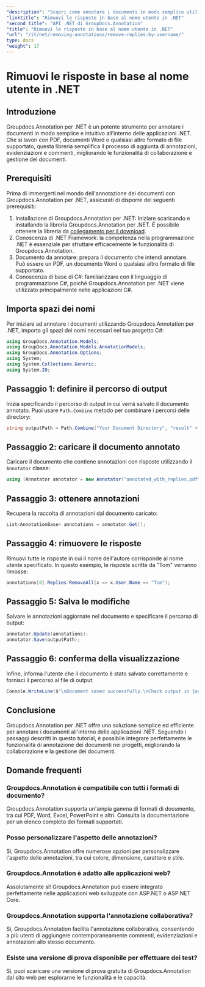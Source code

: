 ```yaml
---
"description": "Scopri come annotare i documenti in modo semplice utilizzando Groupdocs.Annotation per .NET. Migliora la collaborazione e la gestione dei documenti con questo potente strumento."
"linktitle": "Rimuovi le risposte in base al nome utente in .NET"
"second_title": "API .NET di GroupDocs.Annotation"
"title": "Rimuovi le risposte in base al nome utente in .NET"
"url": "/it/net/removing-annotations/remove-replies-by-username/"
type: docs
"weight": 17
---
```


# Rimuovi le risposte in base al nome utente in .NET

## Introduzione
Groupdocs.Annotation per .NET è un potente strumento per annotare i documenti in modo semplice e intuitivo all'interno delle applicazioni .NET. Che si lavori con PDF, documenti Word o qualsiasi altro formato di file supportato, questa libreria semplifica il processo di aggiunta di annotazioni, evidenziazioni e commenti, migliorando le funzionalità di collaborazione e gestione dei documenti.
## Prerequisiti
Prima di immergerti nel mondo dell'annotazione dei documenti con Groupdocs.Annotation per .NET, assicurati di disporre dei seguenti prerequisiti:
1. Installazione di Groupdocs.Annotation per .NET: Iniziare scaricando e installando la libreria Groupdocs.Annotation per .NET. È possibile ottenere la libreria da [collegamento per il download](https://releases.groupdocs.com/annotation/net/).
2. Conoscenza di .NET Framework: la competenza nella programmazione .NET è essenziale per sfruttare efficacemente le funzionalità di Groupdocs.Annotation.
3. Documento da annotare: prepara il documento che intendi annotare. Può essere un PDF, un documento Word o qualsiasi altro formato di file supportato.
4. Conoscenza di base di C#: familiarizzare con il linguaggio di programmazione C#, poiché Groupdocs.Annotation per .NET viene utilizzato principalmente nelle applicazioni C#.

## Importa spazi dei nomi
Per iniziare ad annotare i documenti utilizzando Groupdocs.Annotation per .NET, importa gli spazi dei nomi necessari nel tuo progetto C#:
```csharp
using GroupDocs.Annotation.Models;
using GroupDocs.Annotation.Models.AnnotationModels;
using GroupDocs.Annotation.Options;
using System;
using System.Collections.Generic;
using System.IO;
```
## Passaggio 1: definire il percorso di output
Inizia specificando il percorso di output in cui verrà salvato il documento annotato. Puoi usare `Path.Combine` metodo per combinare i percorsi delle directory:
```csharp
string outputPath = Path.Combine("Your Document Directory", "result" + Path.GetExtension("input.pdf"));
```
## Passaggio 2: caricare il documento annotato
Caricare il documento che contiene annotazioni con risposte utilizzando il `Annotator` classe:
```csharp
using (Annotator annotator = new Annotator("annotated_with_replies.pdf"))
```
## Passaggio 3: ottenere annotazioni
Recupera la raccolta di annotazioni dal documento caricato:
```csharp
List<AnnotationBase> annotations = annotator.Get();
```
## Passaggio 4: rimuovere le risposte
Rimuovi tutte le risposte in cui il nome dell'autore corrisponde al nome utente specificato. In questo esempio, le risposte scritte da "Tom" verranno rimosse:
```csharp
annotations[0].Replies.RemoveAll(x => x.User.Name == "Tom");
```
## Passaggio 5: Salva le modifiche
Salvare le annotazioni aggiornate nel documento e specificare il percorso di output:
```csharp
annotator.Update(annotations);
annotator.Save(outputPath);
```
## Passaggio 6: conferma della visualizzazione
Infine, informa l'utente che il documento è stato salvato correttamente e fornisci il percorso al file di output:
```csharp
Console.WriteLine($"\nDocument saved successfully.\nCheck output in {outputPath}.");
```
## Conclusione
Groupdocs.Annotation per .NET offre una soluzione semplice ed efficiente per annotare i documenti all'interno delle applicazioni .NET. Seguendo i passaggi descritti in questo tutorial, è possibile integrare perfettamente le funzionalità di annotazione dei documenti nei progetti, migliorando la collaborazione e la gestione dei documenti.
## Domande frequenti
### Groupdocs.Annotation è compatibile con tutti i formati di documento?
Groupdocs.Annotation supporta un'ampia gamma di formati di documento, tra cui PDF, Word, Excel, PowerPoint e altri. Consulta la documentazione per un elenco completo dei formati supportati.
### Posso personalizzare l'aspetto delle annotazioni?
Sì, Groupdocs.Annotation offre numerose opzioni per personalizzare l'aspetto delle annotazioni, tra cui colore, dimensione, carattere e stile.
### Groupdocs.Annotation è adatto alle applicazioni web?
Assolutamente sì! Groupdocs.Annotation può essere integrato perfettamente nelle applicazioni web sviluppate con ASP.NET o ASP.NET Core.
### Groupdocs.Annotation supporta l'annotazione collaborativa?
Sì, Groupdocs.Annotation facilita l'annotazione collaborativa, consentendo a più utenti di aggiungere contemporaneamente commenti, evidenziazioni e annotazioni allo stesso documento.
### Esiste una versione di prova disponibile per effettuare dei test?
Sì, puoi scaricare una versione di prova gratuita di Groupdocs.Annotation dal sito web per esplorarne le funzionalità e le capacità.
